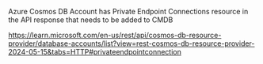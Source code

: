 Azure Cosmos DB Account has Private Endpoint Connections resource in the API response that needs to be added to CMDB

<https://learn.microsoft.com/en-us/rest/api/cosmos-db-resource-provider/database-accounts/list?view=rest-cosmos-db-resource-provider-2024-05-15&tabs=HTTP#privateendpointconnection>
